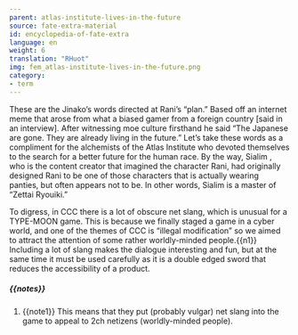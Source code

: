 ```yaml
---
parent: atlas-institute-lives-in-the-future
source: fate-extra-material
id: encyclopedia-of-fate-extra
language: en
weight: 6
translation: "RHuot"
img: fem_atlas-institute-lives-in-the-future.png
category:
- term
---
```


These are the Jinako’s words directed at Rani’s “plan.”
Based off an internet meme that arose from what a biased gamer from a foreign country [said in an interview]. After witnessing moe culture firsthand he said “The Japanese are gone. They are already living in the future.”
Let’s take these words as a compliment for the alchemists of the Atlas Institute who devoted themselves to the search for a better future for the human race.
By the way, Sialim , who is the content creator that imagined the character Rani, had originally designed Rani to be one of those characters that is actually wearing panties, but often appears not to be. In other words, Sialim is a master of “Zettai Ryouiki.”

To digress, in CCC there is a lot of obscure net slang, which is unusual for a TYPE-MOON game.
This is because we finally staged a game in a cyber world, and one of the themes of CCC is “illegal modification” so we aimed to attract the attention of some rather worldly-minded people.{{n1}}
Including a lot of slang makes the dialogue interesting and fun, but at the same time it must be used carefully as it is a double edged sword that reduces the accessibility of a product.

##### {{notes}}

1. {{note1}} This means that they put (probably vulgar) net slang into the game to appeal to 2ch netizens (worldly-minded people).
